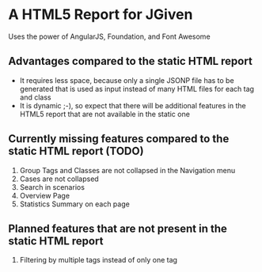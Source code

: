 # A HTML5 Report for JGiven

Uses the power of AngularJS, Foundation, and Font Awesome

## Advantages compared to the static HTML report
* It requires less space, because only a single JSONP file has to be generated that is used as input instead of many HTML files for each tag and class
* It is dynamic ;-), so expect that there will be additional features in the HTML5 report that are not available in the static one

## Currently missing features compared to the static HTML report (TODO)

1. Group Tags and Classes are not collapsed in the Navigation menu
1. Cases are not collapsed
1. Search in scenarios
1. Overview Page
1. Statistics Summary on each page

## Planned features that are not present in the static HTML report

1. Filtering by multiple tags instead of only one tag
